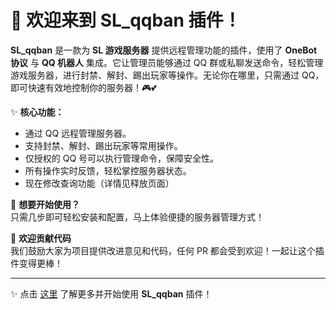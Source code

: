 # 🌟 欢迎来到 **SL_qqban** 插件！

**SL_qqban** 是一款为 **SL 游戏服务器** 提供远程管理功能的插件，使用了 **OneBot 协议** 与 **QQ 机器人** 集成。它让管理员能够通过 QQ 群或私聊发送命令，轻松管理游戏服务器，进行封禁、解封、踢出玩家等操作。无论你在哪里，只需通过 QQ，即可快速有效地控制你的服务器！🎮💕

✨ **核心功能：**
- 通过 QQ 远程管理服务器。
- 支持封禁、解封、踢出玩家等常用操作。
- 仅授权的 QQ 号可以执行管理命令，保障安全性。
- 所有操作实时反馈，轻松掌控服务器状态。
- 现在修改查询功能（详情见释放页面）
  
🎯 **想要开始使用？**  
只需几步即可轻松安装和配置，马上体验便捷的服务器管理方式！

💖 **欢迎贡献代码**  
我们鼓励大家为项目提供改进意见和代码，任何 PR 都会受到欢迎！一起让这个插件变得更棒！

---

✨ 点击 [这里](https://github.com/linmo-CN/SL_qqban/blob/main/%E4%B8%AD%E6%96%87%E4%BB%8B%E7%BB%8D) 了解更多并开始使用 **SL_qqban** 插件！

